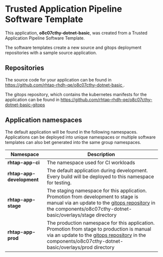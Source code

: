 # Trusted Application Pipeline Software Template

This application, **o8c07cthy-dotnet-basic**, was created from a Trusted Application Pipeline Software Template.

The software templates create a new source and gitops deployment repositories with a sample source application. 

## Repositories

The source code for your application can be found in [https://github.com/rhtap-rhdh-qe/o8c07cthy-dotnet-basic ](https://github.com/rhtap-rhdh-qe/o8c07cthy-dotnet-basic ).
 
The gitops repository, which contains the kubernetes manifests for the application can be found in 
[https://github.com/rhtap-rhdh-qe/o8c07cthy-dotnet-basic-gitops ](https://github.com/rhtap-rhdh-qe/o8c07cthy-dotnet-basic-gitops ) 

## Application namespaces 

The default application will be found in the following namespaces. Applications can be deployed into unique namespaces or multiple software templates can also bet generated into the same group namespaces.  

|  Namespace   |  Description   |  
| -------- | -------- |
| **rhtap-app-ci** | The namespace used for CI workloads |
| **rhtap-app-development** | The default application during development. Every build will be deployed to this namespace for testing. |
| **rhtap-app-stage** | The staging namespace for this application. Promotion from development to stage is manual via an update to the [gitops repository](https://github.com/rhtap-rhdh-qe/o8c07cthy-dotnet-basic-gitops ) in the components/o8c07cthy-dotnet-basic/overlays/stage directory |
| **rhtap-app-prod** | The production namespace for this application. Promotion from stage to production is manual via an update to the [gitops repository](https://github.com/rhtap-rhdh-qe/o8c07cthy-dotnet-basic-gitops ) in the components/o8c07cthy-dotnet-basic/overlays/prod directory |